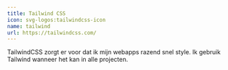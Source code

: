 ```yaml
---
title: Tailwind CSS
icon: svg-logos:tailwindcss-icon
name: tailwind
url: https://tailwindcss.com/
---
```


TailwindCSS zorgt er voor dat ik mijn webapps razend snel style. Ik gebruik Tailwind wanneer het kan in alle projecten.
